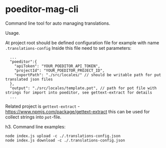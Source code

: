 # poeditor-mag-cli
Command line tool for auto managing translations.

Usage.

At project root should be defined configuration file for example with name `.translations-config`
Inside this file need to set parameters:

```
  ...
  "poeditor":{
    "apiToken": "YOUR_POEDITOR_API_TOKEN",
    "projectId": "YOUR_POEDITOR_PROJECT_ID",
    "exportPath": "./src/locales/" // should be writable path for put translated json files
  },
  "output": "./src/locales/template.pot", // path for pot file with strings for import into poeditor, see gettext-extract for details
  ...
```

Related project is `gettext-extract` - https://www.npmjs.com/package/gettext-extract this can be used for collect strings into `pot`-file.

h3. Command line examples:

```
node index.js upload -c ./.translations-config.json
node index.js download -c ./.translations-config.json
```